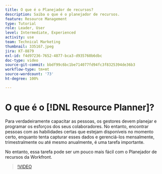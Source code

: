 ```yaml
---
title: O que é o Planejador de recursos?
description: Saiba o que é o planejador de recursos.
feature: Resource Management
type: Tutorial
role: Leader, User
level: Intermediate, Experienced
activity: use
team: Technical Marketing
thumbnail: 335167.jpeg
jira: KT-8879
exl-id: f4d97236-7652-4877-bca3-d935760b6dbc
doc-type: video
source-git-commit: bbdf99c6bc1be714077fd94fc3f8325394de36b3
workflow-type: tm+mt
source-wordcount: '73'
ht-degree: 100%

---
```


# O que é o [!DNL Resource Planner]?

Para verdadeiramente capacitar as pessoas, os gestores devem planejar e programar os esforços dos seus colaboradores. No entanto, encontrar pessoas com as habilidades certas que estejam disponíveis no momento certo, enquanto tenta capturar esses dados e gerenciá-los mensalmente, trimestralmente ou até mesmo anualmente, é uma tarefa importante.

No entanto, essa tarefa pode ser um pouco mais fácil com o Planejador de recursos da Workfront.


>[!VIDEO](https://video.tv.adobe.com/v/3437259/?quality=12&learn=on&enablevpops=1&captions=por_br)
